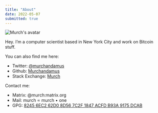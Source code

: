 ```yaml
---
title: "About"
date: 2022-05-07
submitted: true
---
```


![Murch's avatar](/images/murch.png)

Hey. I’m a computer scientist based in New York City and work on Bitcoin stuff.

You can also find me here:
- Twitter: [@murchandamus](https://twitter.com/murchandamus)
- Github: [Murchandamus](https://github.com/Murchandamus)
- Stack Exchange: [Murch](http://bitcoin.stackexchange.com/users/5406/murch)

Contact me:
- Matrix: @murch:matrix.org
- Mail: murch ∝ murch • one
- GPG: [8245 6EC2 62D0 8D56 7C2F 1847 ACFD B93A 9175 DCAB](/9175dcab.asc)
